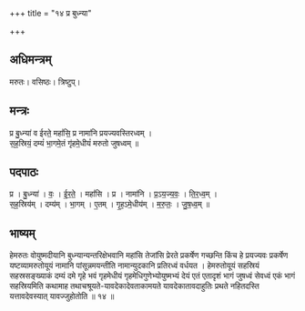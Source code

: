 +++
title = "१४ प्र बुध्न्या"

+++
## अधिमन्त्रम्
मरुतः। वसिष्ठः। त्रिष्टुप्।

## मन्त्रः
प्र बु॒ध्न्या॑ व ईरते॒ महां॑सि॒ प्र नामा॑नि प्रयज्यवस्तिरध्वम् ।  
स॒ह॒स्रियं॒ दम्यं॑ भा॒गमे॒तं गृ॑हमे॒धीयं॑ मरुतो जुषध्वम् ॥

## पदपाठः
प्र । बु॒ध्न्या॑ । वः॒ । ई॒र॒ते॒ । महां॑सि । प्र । नामा॑नि । प्र॒ऽय॒ज्य॒वः॒ । ति॒र॒ध्व॒म् ।  
स॒ह॒स्रिय॑म् । दम्य॑म् । भा॒गम् । ए॒तम् । गृ॒ह॒ऽमे॒धीय॑म् । म॒रु॒तः॒ । जु॒ष॒ध्व॒म् ॥

## भाष्यम्
हेमरुतः वोयुष्मदीयानि बुध्न्यान्यन्तरिक्षेभवानि महांसि तेजांसि प्रेरते प्रकर्षेण गच्छन्ति किंच हे प्रयज्यवः प्रकर्षेण यष्टव्यामरुतोयूयं नामानि पांसून्नमयन्तीति नामान्युदकानि प्रतिरध्वं वर्धयत । हेमरुतोयूयं सहस्रियं सहस्रसङ्ख्याकं दम्यं दमे गृहे भवं गृहमेधीयं गृहमेधिगुणेभ्योयुष्मभ्यं देयं एतं एतादृशं भागं जुषध्वं सेवध्वं एकं भागं सहस्रियमिति कथामाह तथाचश्रूयते-यावदेकादेवताकामयते यावदेकातावदाहुतिः प्रथते नहितदस्ति यत्तावदेवस्यात् यावज्जुहोतोति ॥ १४ ॥